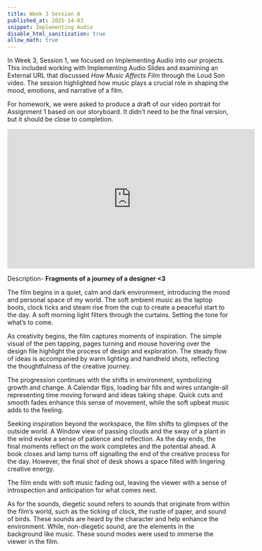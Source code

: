 ```yaml
---
title: Week 3 Session A
published_at: 2025-14-03
snippet: Implementing Audio
disable_html_sanitization: true
allow_math: true
---
```

In Week 3, Session 1, we focused on Implementing Audio into our projects. This included working with Implementing Audio Slides and examining an External URL that discussed *How Music Affects Film* through the Loud Son video. The session highlighted how music plays a crucial role in shaping the mood, emotions, and narrative of a film.

For homework, we were asked to produce a draft of our video portrait for Assignment 1 based on our storyboard. It didn’t need to be the final version, but it should be close to completion.

<iframe width="560" height="315" src="https://www.youtube.com/embed/sMiGtMRFqWs?si=jmDu11IkFF073MXz" title="YouTube video player" frameborder="0" allow="accelerometer; autoplay; clipboard-write; encrypted-media; gyroscope; picture-in-picture; web-share" referrerpolicy="strict-origin-when-cross-origin" allowfullscreen></iframe>

Description-
**Fragments of a journey of a designer <3**

The film begins in a quiet, calm and dark environment, introducing the mood and personal space of my world. The soft ambient music as the laptop boots, clock ticks and steam rise from the cup to create a peaceful start to the day. A soft morning light filters through the curtains. Setting the tone for what’s to come.

As creativity begins, the film captures moments of inspiration. The simple visual of the pen tapping, pages turning and mouse hovering over the design file highlight the process of design and exploration. The steady flow of ideas is accompanied by warm lighting and handheld shots, reflecting the thoughtfulness of the creative journey.

The progression continues with the shifts in environment, symbolizing growth and change. A Calendar flips, loading bar fills and wires untangle-all representing time moving forward and ideas taking shape. Quick cuts and smooth fades enhance this sense of movement, while the soft upbeat music adds to the feeling.

Seeking inspiration beyond the workspace, the film shifts to glimpses of the outside world. A Window view of passing clouds and the sway of a plant in the wind evoke a sense of patience and reflection.
As the day ends, the final moments reflect on the work completes and the potential ahead. A book closes and lamp turns off signalling the end of the creative process for the day. However, the final shot of desk shows a space filled with lingering creative energy.

The film ends with soft music fading out, leaving the viewer with a sense of introspection and anticipation for what comes next.

As for the sounds, diegetic sound refers to sounds that originate from within the film’s world, such as the ticking of clock, the rustle of paper, and sound of birds. These sounds are heard by the character and help enhance the environment. While, non-diegetic sound, are the elements in the background like music. These sound modes were used to immerse the viewer in the film.